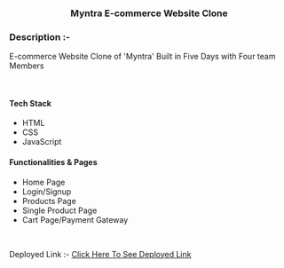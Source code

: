 


<h3  align="center">Myntra E-commerce Website Clone</h3>

<h3>Description :-</h3>
<p>E-commerce Website Clone of 'Myntra' Built in Five Days with Four team Members </p>
<br/>
<h4>Tech Stack</h4>
<ul>
<li>HTML</li>
<li>CSS</li>
<li>JavaScript</li>
</ul>

<h4>Functionalities & Pages</h4>
<ul>
<li>Home Page</li>
<li>Login/Signup</li>
<li>Products Page</li>
<li>Single Product Page</li>
<li>Cart Page/Payment Gateway</li>

</ul>
<br/>



Deployed Link :-
<a href="https://myntraclonemasai.netlify.app/" target="_blank">Click Here To See Deployed Link</a>

